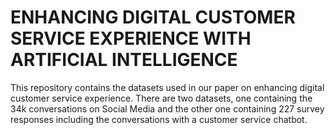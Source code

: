 # ENHANCING DIGITAL CUSTOMER SERVICE EXPERIENCE WITH ARTIFICIAL INTELLIGENCE

This repository contains the datasets used in our paper on enhancing digital customer service experience. There are two datasets, one containing the 34k conversations on Social Media and the other one containing 227 survey responses including the conversations with a customer service chatbot.
